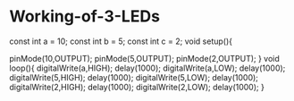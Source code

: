 # Working-of-3-LEDs
const int a = 10;
const int b = 5;
const int c = 2;
void setup(){

  pinMode(10,OUTPUT);
  pinMode(5,OUTPUT);
  pinMode(2,OUTPUT);
}
void loop(){
digitalWrite(a,HIGH);
delay(1000);
digitalWrite(a,LOW);
delay(1000);
digitalWrite(5,HIGH);
delay(1000);
digitalWrite(5,LOW);
delay(1000);
digitalWrite(2,HIGH);
delay(1000);
digitalWrite(2,LOW);
delay(1000);
}
